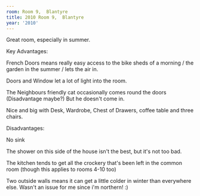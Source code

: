 ```yaml
---
room: Room 9,  Blantyre
title: 2010 Room 9,  Blantyre
year: '2010'
---
```


Great room, especially in summer.

Key Advantages:

French Doors means really easy access to the bike sheds of a morning / the garden in the summer / lets the air in. 

Doors and Window let a lot of light into the room.

The Neighbours friendly cat occasionally comes round the doors (Disadvantage maybe?) But he doesn't come in. 

Nice and big with Desk, Wardrobe, Chest of Drawers, coffee table and three chairs.

Disadvantages:

No sink

The shower on this side of the house isn't the best, but it's not too bad.

The kitchen tends to get all the crockery that's been left in the common room (though this applies to rooms 4-10 too)

Two outside walls means it can get a little colder in winter than everywhere else. Wasn't an issue for me since i'm northern! :)